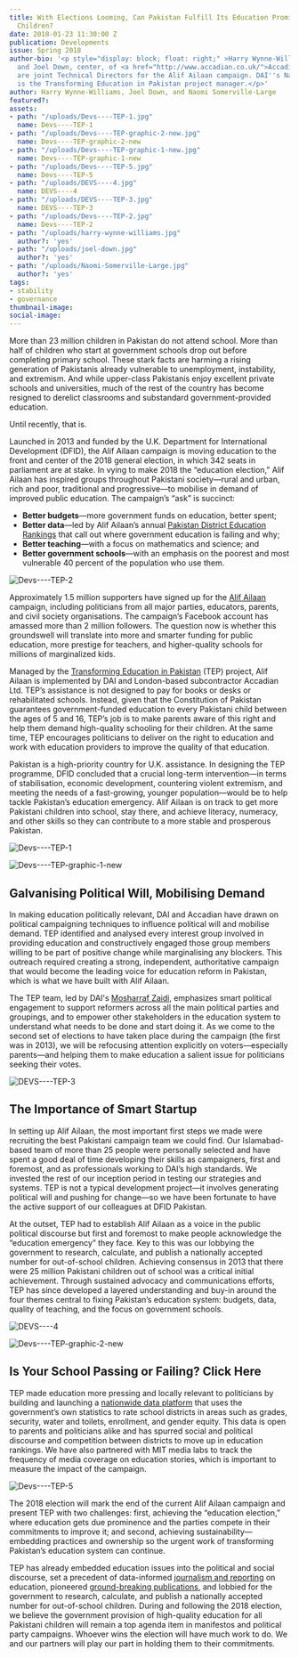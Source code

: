 ```yaml
---
title: With Elections Looming, Can Pakistan Fulfill Its Education Promise to Unschooled
  Children?
date: 2018-01-23 11:30:00 Z
publication: Developments
issue: Spring 2018
author-bio: '<p style="display: block; float: right;" >Harry Wynne-Williams, left,
  and Joel Down, center, of <a href="http://www.accadian.co.uk/">Accadian Ltd</a>
  are joint Technical Directors for the Alif Ailaan campaign. DAI''s Naomi Somerville-Large
  is the Transforming Education in Pakistan project manager.</p>'
author: Harry Wynne-Williams, Joel Down, and Naomi Somerville-Large
featured?: 
assets:
- path: "/uploads/Devs----TEP-1.jpg"
  name: Devs----TEP-1
- path: "/uploads/Devs----TEP-graphic-2-new.jpg"
  name: Devs----TEP-graphic-2-new
- path: "/uploads/Devs----TEP-graphic-1-new.jpg"
  name: Devs----TEP-graphic-1-new
- path: "/uploads/Devs----TEP-5.jpg"
  name: Devs----TEP-5
- path: "/uploads/DEVS----4.jpg"
  name: DEVS----4
- path: "/uploads/DEVS----TEP-3.jpg"
  name: DEVS----TEP-3
- path: "/uploads/Devs----TEP-2.jpg"
  name: Devs----TEP-2
- path: "/uploads/harry-wynne-williams.jpg"
  author?: 'yes'
- path: "/uploads/joel-down.jpg"
  author?: 'yes'
- path: "/uploads/Naomi-Somerville-Large.jpg"
  author?: 'yes'
tags:
- stability
- governance
thumbnail-image:
social-image:
---
```


More than 23 million children in Pakistan do not attend school. More than half of children who start at government schools drop out before completing primary school. These stark facts are harming a rising generation of Pakistanis already vulnerable to unemployment, instability, and extremism. And while upper-class Pakistanis enjoy excellent private schools and universities, much of the rest of the country has become resigned to derelict classrooms and substandard government-provided education.

Until recently, that is.




Launched in 2013 and funded by the U.K. Department for International Development (DFID), the Alif Ailaan campaign is moving education to the front and center of the 2018 general election, in which 342 seats in parliament are at stake. In vying to make 2018 the “education election,” Alif Ailaan has inspired groups throughout Pakistani society—rural and urban, rich and poor, traditional and progressive—to mobilise in demand of improved public education. The campaign’s “ask” is succinct:

* **Better budgets**—more government funds on education, better spent;
* **Better data**—led by Alif Ailaan’s annual [Pakistan District Education Rankings](http://rankings.alifailaan.pk/) that call out where government education is failing and why;
* **Better teaching**—with a focus on mathematics and science; and
* **Better government schools**—with an emphasis on the poorest and most vulnerable 40 percent of the population who use them.

![Devs----TEP-2](/uploads/Devs----TEP-2.jpg) 

Approximately 1.5 million supporters have signed up for the [Alif Ailaan](http://www.alifailaan.pk/) campaign, including politicians from all major parties, educators, parents, and civil society organisations. The campaign’s Facebook account has amassed more than 2 million followers. The question now is whether this groundswell will translate into more and smarter funding for public education, more prestige for teachers, and higher-quality schools for millions of marginalized kids.

Managed by the [Transforming Education in Pakistan](https://www.dai.com/our-work/projects/pakistan-transforming-education-pakistan-tep) (TEP) project, Alif Ailaan is implemented by DAI and London-based subcontractor Accadian Ltd. TEP’s assistance is not designed to pay for books or desks or rehabilitated schools. Instead, given that the Constitution of Pakistan guarantees government-funded education to every Pakistani child between the ages of 5 and 16, TEP’s job is to make parents aware of this right and help them demand high-quality schooling for their children. At the same time, TEP encourages politicians to deliver on the right to education and work with education providers to improve the quality of that education.

Pakistan is a high-priority country for U.K. assistance. In designing the TEP programme, DFID concluded that a crucial long-term intervention—in terms of stabilisation, economic development, countering violent extremism, and meeting the needs of a fast-growing, younger population—would be to help tackle Pakistan’s education emergency. Alif Ailaan is on track to get more Pakistani children into school, stay there, and achieve literacy, numeracy, and other skills so they can contribute to a more stable and prosperous Pakistan.

![Devs----TEP-1](/uploads/Devs----TEP-1.jpg) 


![Devs----TEP-graphic-1-new](/uploads/Devs----TEP-graphic-1-new.jpg) 

## Galvanising Political Will, Mobilising Demand

In making education politically relevant, DAI and Accadian have drawn on political campaigning techniques to influence political will and mobilise demand. TEP identified and analysed every interest group involved in providing education and constructively engaged those group members willing to be part of positive change while marginalising any blockers. This outreach required creating a strong, independent, authoritative campaign that would become the leading voice for education reform in Pakistan, which is what we have built with Alif Ailaan.

The TEP team, led by DAI's [Mosharraf Zaidi](https://www.dai.com/who-we-are/our-team/mosharraf-zaidi),  emphasizes smart political engagement to support reformers across all the main political parties and groupings, and to empower other stakeholders in the education system to understand what needs to be done and start doing it. As we come to the second set of elections to have taken place during the campaign (the first was in 2013), we will be refocusing attention explicitly on voters—especially parents—and helping them to make education a salient issue for politicians seeking their votes.

![DEVS----TEP-3](/assets/DEVS----TEP-3.jpg) 

## The Importance of Smart Startup

In setting up Alif Ailaan, the most important first steps we made were recruiting the best Pakistani campaign team we could find. Our Islamabad-based team of more than 25 people were personally selected and have spent a good deal of time developing their skills as campaigners, first and foremost, and as professionals working to DAI’s high standards. We invested the rest of our inception period in testing our strategies and systems. TEP is not a typical development project—it involves generating political will and pushing for change—so we have been fortunate to have the active support of our colleagues at DFID Pakistan.

At the outset, TEP had to establish Alif Ailaan as a voice in the public political discourse but first and foremost to make people acknowledge the “education emergency” they face. Key to this was our lobbying the government to research, calculate, and publish a nationally accepted number for out-of-school children. Achieving consensus in 2013 that there were 25 million Pakistani children out of school was a critical initial achievement. Through sustained advocacy and communications efforts, TEP has since developed a layered understanding and buy-in around the four themes central to fixing Pakistan’s education system: budgets, data, quality of teaching, and the focus on government schools.

![DEVS----4](/uploads/DEVS----4.jpg) 


![Devs----TEP-graphic-2-new](/uploads/Devs----TEP-graphic-2-new.jpg)

## Is Your School Passing or Failing? Click Here

TEP made education more pressing and locally relevant to politicians by building and launching a [nationwide data platform](http://www.alifailaan.pk/district_rankings) that uses the government’s own statistics to rate school districts in areas such as grades, security, water and toilets, enrollment, and gender equity. This data is open to parents and politicians alike and has spurred social and political discourse and competition between districts to move up in education rankings. We have also partnered with MIT media labs to track the frequency of media coverage on education stories, which is important to measure the impact of the campaign.

![Devs----TEP-5](/uploads/Devs----TEP-5.jpg) 

The 2018 election will mark the end of the current Alif Ailaan campaign and present TEP with two challenges: first, achieving the “education election,” where education gets due prominence and the parties compete in their commitments to improve it; and second, achieving sustainability—embedding practices and ownership so the urgent work of transforming Pakistan’s education system can continue.

TEP has already embedded education issues into the political and social discourse, set a precedent of data-informed [journalism and reporting](http://www.alifailaan.pk/bulletin) on education, pioneered [ground-breaking publications](http://www.alifailaan.pk/publications), and lobbied for the government to research, calculate, and publish a nationally accepted number for out-of-school children. During and following the 2018 election, we believe the government provision of high-quality education for all Pakistani children will remain a top agenda item in manifestos and political party campaigns. Whoever wins the election will have much work to do. We and our partners will play our part in holding them to their commitments.
